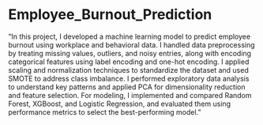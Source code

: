 # Employee_Burnout_Prediction

“In this project, I developed a machine learning model to predict employee burnout using workplace and behavioral data. I handled data preprocessing by treating missing values, outliers, and noisy entries, along with encoding categorical features using label encoding and one-hot encoding. I applied scaling and normalization techniques to standardize the dataset and used SMOTE to address class imbalance. I performed exploratory data analysis to understand key patterns and applied PCA for dimensionality reduction and feature selection. For modeling, I implemented and compared Random Forest, XGBoost, and Logistic Regression, and evaluated them using performance metrics to select the best-performing model.”
